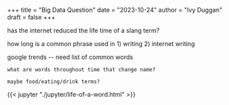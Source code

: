+++
title = "Big Data Question"
date = "2023-10-24"
author = "Ivy Duggan"
draft = false
+++

has the internet reduced the life time of a slang term?

how long is a common phrase used in 1) writing 2) internet writing

google trends -- need list of common words

    what are words throughout time that change name?

    maybe food/eating/drink terms?

{{< jupyter "./jupyter/life-of-a-word.html" >}}
